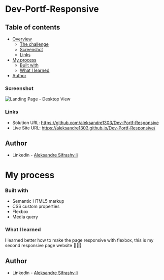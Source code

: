 # Dev-Portf-Responsive


## Table of contents

- [Overview](#overview)
  - [The challenge](#the-challenge)
  - [Screenshot](#screenshot)
  - [Links](#links)
- [My process](#my-process)
  - [Built with](#built-with)
  - [What I learned](#what-i-learned)
- [Author](#author)



### Screenshot

![Landing Page - Desktop View](https://user-images.githubusercontent.com/67371847/217096199-334a83c0-334b-4672-a7d3-6cd06480901a.png)



### Links

- Solution URL:  https://github.com/aleksandre1303/Dev-Portf-Responsive
- Live Site URL: https://aleksandre1303.github.io/Dev-Portf-Responsive/


## Author

- Linkedin - [Aleksandre Sifrashvili](https://www.linkedin.com/in/aleksandre-sifrashvili-3673a2214/)


# My process

### Built with

- Semantic HTML5 markup
- CSS custom properties
- Flexbox
- Media query


### What I learned

I learned better how to make the page responsive with flexbox, 
this is my second responsive page website 🚀🚀✊


## Author

- Linkedin - [Aleksandre Sifrashvili](https://www.linkedin.com/in/aleksandre-sifrashvili-3673a2214/)
